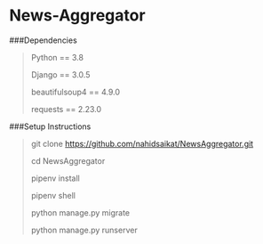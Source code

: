 # News-Aggregator

###Dependencies
>Python == 3.8
>
>Django == 3.0.5
>
>beautifulsoup4 == 4.9.0
>
>requests == 2.23.0

###Setup Instructions
> git clone https://github.com/nahidsaikat/NewsAggregator.git
>
>cd NewsAggregator
>
>pipenv install
>
>pipenv shell
>
>python manage.py migrate
>
>python manage.py runserver
